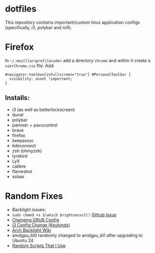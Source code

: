 # dotfiles
This repository contains important/custom linux application configs (specifically, i3, polybar and rofi).

# Firefox
In `~/.mozilla/<profilecode>` add a directory `chrome` and within it create a `userChrome.css` file. Add:
```
#navigator-toolbox[inFullscreen="true"] #PersonalToolbar {
  visibility: unset !important;
}
```
## Installs:
- i3 (as well as betterlockscreen)
- dunst
- polybar
- pamixer + pavucontrol
- brave
- firefox
- keepassxc
- kdeconnect
- zsh (ohmyzsh)
- lyrebird
- LyX
- calibre
- flameshot
- solaar


# Random Fixes
- Backlight issues:
 - `sudo chmod +s $(which brightnessctl)` [Github Issue](https://github.com/i3/i3/discussions/4763)
 - [Changing GRUB Config](https://www.reddit.com/r/linuxquestions/comments/1cf7vu1/the_solution_to_brightness_issue_for_amd_apu/)
 - [i3 Config Change (Keybinds)](https://github.com/particleofmass/i3wm_screen_brightness)
 - [Arch Backlight Wiki](https://wiki.archlinux.org/title/backlight)
 - amdgpu_bl0 randomly changed to amdgpu_bl1 after upgrading to Ubuntu 24
 - [Random Scripts That I Use](https://unix.stackexchange.com/questions/322814/xf86monbrightnessup-xf86monbrightnessdown-special-keys-not-working)
